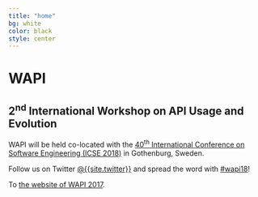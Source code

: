 ```yaml
---
title: "home"
bg: white
color: black
style: center
---
```


<style>
#intro h1 {
  color: black;
  font-weight: bold;
}
#intro h2 {
  color: black;
}
</style>

<span class="fa-stack subtlecircle" style="font-size:100px; background:rgba(255,166,0,0.1)">
  <i class="fa fa-circle fa-stack-2x text-white"></i>
  <i class="fa fa-puzzle-piece fa-stack-1x text-orange"></i>
</span>

# WAPI

## 2<sup>nd</sup> International Workshop on API Usage and Evolution

WAPI will be held co-located with the [40<sup>th</sup> International Conference on Software Engineering (ICSE 2018)](http://icse2018.org) in Gothenburg, Sweden.

Follow us on Twitter [@{{site.twitter}}](https://twitter.com/{{site.twitter}}) and spread the word with  [#wapi18](https://twitter.com/hashtag/wapi18?src=hash)!

To [the website of WAPI 2017](/2017/).
